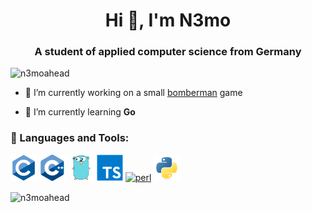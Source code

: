 <h1 align="center">Hi 👋, I'm N3mo</h1>
<h3 align="center">A student of applied computer science from Germany</h3>

<p align="left"> <img src="https://komarev.com/ghpvc/?username=n3moahead&label=Profile%20views&color=0e75b6&style=flat" alt="n3moahead" /> </p>

- 🔭 I’m currently working on a small [bomberman](https://github.com/N3moAhead/bomberman) game

- 🌱 I’m currently learning **Go**
<h3 align="left">🚀 Languages and Tools:</h3>
<p><a target="_blank" href="https://raw.githubusercontent.com/devicons/devicon/master/icons/c/c-original.svg" style="display: inline-block;"><img src="https://raw.githubusercontent.com/devicons/devicon/master/icons/c/c-original.svg" alt="c" width="42" height="42" /></a>
<a target="_blank" href="https://raw.githubusercontent.com/devicons/devicon/master/icons/cplusplus/cplusplus-original.svg" style="display: inline-block;"><img src="https://raw.githubusercontent.com/devicons/devicon/master/icons/cplusplus/cplusplus-original.svg" alt="cplusplus" width="42" height="42" /></a>
<a target="_blank" href="https://raw.githubusercontent.com/devicons/devicon/master/icons/go/go-original.svg" style="display: inline-block;"><img src="https://raw.githubusercontent.com/devicons/devicon/master/icons/go/go-original.svg" alt="go" width="42" height="42" /></a>
<a target="_blank" href="https://raw.githubusercontent.com/devicons/devicon/master/icons/typescript/typescript-original.svg" style="display: inline-block;"><img src="https://raw.githubusercontent.com/devicons/devicon/master/icons/typescript/typescript-original.svg" alt="typescript" width="42" height="42" /></a>
<a target="_blank" href="https://api.iconify.design/logos-perl.svg" style="display: inline-block;"><img src="https://api.iconify.design/logos-perl.svg" alt="perl" width="42" height="42" /></a>
<a target="_blank" href="https://raw.githubusercontent.com/devicons/devicon/master/icons/python/python-original.svg" style="display: inline-block;"><img src="https://raw.githubusercontent.com/devicons/devicon/master/icons/python/python-original.svg" alt="python" width="42" height="42" /></a></p>

<p><img align="center" src="https://github-readme-stats.vercel.app/api/top-langs?username=n3moahead&show_icons=true&locale=en&layout=compact" alt="n3moahead" /></p>

